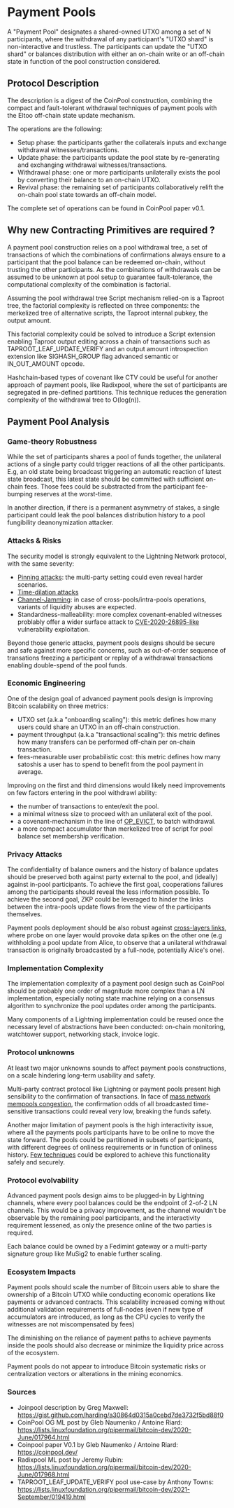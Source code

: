 # Payment Pools

A "Payment Pool" designates a shared-owned UTXO among a set of N participants, where the
withdrawal of any participant's "UTXO shard" is non-interactive and trustless. The participants
can update the "UTXO shard" or balances distribution with either an on-chain write or an
off-chain state in function of the pool construction considered.

## Protocol Description

The description is a digest of the CoinPool construction, combining the compact and fault-tolerant
withdrawal techniques of payment pools with the Eltoo off-chain state update mechanism.

The operations are the following:
- Setup phase: the participants gather the collaterals inputs and exchange withdrawal witnesses/transactions.
- Update phase: the participants update the pool state by re-generating and exchanging withdrawal witnesses/transactions.
- Withdrawal phase: one or more participants unilaterally exists the pool by converting their balance to an on-chain UTXO.
- Revival phase: the remaining set of participants collaboratively relift the on-chain pool state towards an off-chain model.

The complete set of operations can be found in CoinPool paper v0.1.

## Why new Contracting Primitives are required ?

A payment pool construction relies on a pool withdrawal tree, a set of transactions of which the
combinations of confirmations always ensure to a participant that the pool balance can be redeemed on-chain,
without trusting the other participants. As the combinations of withdrawals can be assumed to be
unknown at pool setup to guarantee fault-tolerance, the computational complexity of the combination
is factorial.

Assuming the pool withdrawal tree Script mechanism relied-on is a Taproot tree, the factorial complexity
is reflected on three components: the merkelized tree of alternative scripts, the Taproot internal pubkey,
the output amount.

This factorial complexity could be solved to introduce a Script extension enabling Taproot output editing
across a chain of transactions such as TAPROOT_LEAF_UPDATE_VERIFY and an output amount introspection
extension like SIGHASH_GROUP flag advanced semantic or IN_OUT_AMOUNT opcode.

Hashchain-based types of covenant like CTV could be useful for another approach of payment pools, like
Radixpool, where the set of participants are segregated in pre-defined partitions. This technique reduces
the generation complexity of the withdrawal tree to O(log(n)).

## Payment Pool Analysis

### Game-theory Robustness

While the set of participants shares a pool of funds together, the unilateral actions of a single party
could trigger reactions of all the other participants. E.g, an old state being broadcast triggering an
automatic reaction of latest state broadcast, this latest state should be committed with sufficient
on-chain fees. Those fees could be substracted from the participant fee-bumping reserves at the worst-time.

In another direction, if there is a permanent asymmetry of stakes, a single participant could leak the
pool balances distribution history to a pool fungibility deanonymization attacker.

### Attacks & Risks

The security model is strongly equivalent to the Lightning Network protocol, with the same severity:
- [Pinning attacks](https://github.com/t-bast/lightning-docs/blob/master/pinning-attacks.md): the multi-party setting could even reveal harder scenarios.
- [Time-dilation attacks](https://arxiv.org/pdf/2006.01418.pdf)
- [Channel-Jamming](https://blog.bitmex.com/preventing-channel-jamming/): in case of cross-pools/intra-pools operations, variants of liquidity abuses are expected.
- Standardness-malleability: more complex covenant-enabled witnesses problably offer a wider surface attack to [CVE-2020-26895-like](https://lists.linuxfoundation.org/pipermail/lightning-dev/2020-October/002858.html) vulnerability exploitation.

Beyond those generic attacks, payment pools designs should be secure and safe against more specific
concerns, such as out-of-order sequence of transations freezing a participant or replay of a withdrawal
transactions enabling double-spend of the pool funds.

### Economic Engineering

One of the design goal of advanced payment pools design is improving Bitcoin scalability on three metrics:
- UTXO set (a.k.a "onboarding scaling"): this metric defines how many users could share an UTXO in an off-chain construction.
- payment throughput (a.k.a "transactional scaling"): this metric defines how many transfers can be performed off-chain per on-chain transaction.
- fees-measurable user probabilistic cost: this metric defines how many satoshis a user has to spend to benefit from the pool payment in average.

Improving on the first and third dimensions would likely need improvements on few factors entering in the pool withdrawl ability:
- the number of transactions to enter/exit the pool.
- a minimal witness size to proceed with an unilateral exit of the pool.
- a covenant-mechanism in the line of [OP_EVICT](https://lists.linuxfoundation.org/pipermail/bitcoin-dev/2022-February/019926.html), to batch withdrawal.
- a more compact accumulator than merkelized tree of script for pool balance set membership verification.

### Privacy Attacks

The confidentiality of balance owners and the history of balance updates should be preserved both
against party external to the pool, and (ideally) against in-pool participants. To achieve the
first goal, cooperations failures among the participants should reveal the less information possible.
To achieve the second goal, ZKP could be leveraged to hinder the links between the intra-pools
update flows from the view of the participants themselves.

Payment pools deployment should be also robust against [cross-layers links](https://bitcoinproblems.org/problems/removing-cross-layer-links.html),
where probe on one layer would provoke data spikes on the other one (e.g withholding a pool update from
Alice, to observe that a unilateral withdrawal transaction is originally broadcasted by a full-node,
potentially Alice's one).

### Implementation Complexity

The implementation complexity of a payment pool design such as CoinPool should be probably one order
of magnitude more complex than a LN implementation, especially noting state machine relying on a
consensus algorithm to synchronize the pool updates order among the participants.

Many components of a Lightning implementation could be reused once the necessary level of abstractions
have been conducted: on-chain monitoring, watchtower support, networking stack, invoice logic.

### Protocol unknowns

At least two major unknowns sounds to affect payment pools constructions, on a scale hindering long-term
usability and safety.

Multi-party contract protocol like Lightning or payment pools present high sensibility to the confirmation
of transactions. In face of [mass network mempools congestion](https://lightning.network/lightning-network-paper.pdf),
the confirmation odds of all broadcasted time-sensitive transactions could reveal very low, breaking the
funds safety.

Another major limitation of payment pools is the high interactivity issue, where all the payments pools
participants have to be online to move the state forward. The pools could be partitioned in subsets of
participants, with different degrees of onliness requirements or in function of onliness history.
[Few techniques](https://lists.linuxfoundation.org/pipermail/bitcoin-dev/2022-April/020370.html) could
be explored to achieve this functionality safely and securely.

### Protocol evolvability

Advanced payment pools design aims to be plugged-in by Lightning channels, where every pool balances
could be the endpoint of 2-of-2 LN channels. This would be a privacy improvement, as the channel
wouldn't be observable by the remaining pool participants, and the interactivity requirement lessened,
as only the presence online of the two parties is required.

Each balance could be owned by a Fedimint gateway or a multi-party signature group like MuSig2 to enable
further scaling.

### Ecosystem Impacts 

Payment pools should scale the number of Bitcoin users able to share the ownership of a Bitcoin UTXO
while conducting economic operations like payments or advanced contracts. This scalability increased
coming without additional validation requirements of full-nodes (even if new type of accumulators
are introduced, as long as the CPU cycles to verify the witnesses are not miscompensated by fees)

The diminishing on the reliance of payment paths to achieve payments inside the pools should also decrease
or minimize the liquidity price across of the ecosystem.

Payment pools do not appear to introduce Bitcoin systematic risks or centralization vectors or alterations
in the mining economics.

### Sources

- Joinpool description by Greg Maxwell: https://gist.github.com/harding/a30864d0315a0cebd7de3732f5bd88f0
- CoinPool OG ML post by Gleb Naumenko / Antoine Riard: https://lists.linuxfoundation.org/pipermail/bitcoin-dev/2020-June/017964.html
- Coinpool paper V0.1 by Gleb Naumenko / Antoine Riard: https://coinpool.dev/
- Radixpool ML post by Jeremy Rubin: https://lists.linuxfoundation.org/pipermail/bitcoin-dev/2020-June/017968.html
- TAPROOT_LEAF_UPDATE_VERIFY pool use-case by Anthony Towns: https://lists.linuxfoundation.org/pipermail/bitcoin-dev/2021-September/019419.html
